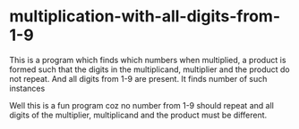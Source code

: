 # multiplication-with-all-digits-from-1-9
This is a program which finds which numbers when multiplied, a product is formed such that the digits in the multiplicand, multiplier and the product do not repeat. And all digits from 1-9 are present. It finds number of such instances


Well this is a fun program coz no number from 1-9 should repeat and all digits of the multiplier, multiplicand and the product must be different.

